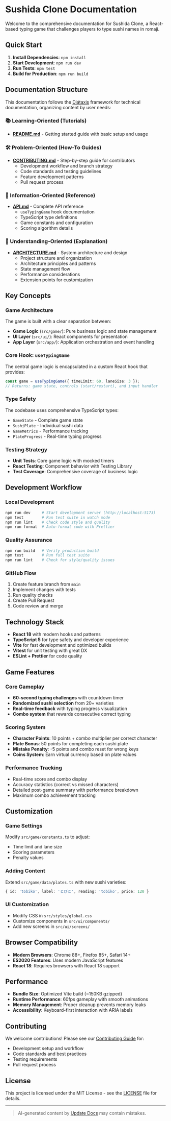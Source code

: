 # Sushida Clone Documentation

Welcome to the comprehensive documentation for Sushida Clone, a React-based typing game that challenges players to type sushi names in romaji.

## Quick Start

1. **Install Dependencies**: `npm install`
2. **Start Development**: `npm run dev`
3. **Run Tests**: `npm test`
4. **Build for Production**: `npm run build`

## Documentation Structure

This documentation follows the [Diátaxis](https://diataxis.fr/) framework for technical documentation, organizing content by user needs:

### 📚 Learning-Oriented (Tutorials)
- **[README.md](../README.md)** - Getting started guide with basic setup and usage

### 🛠️ Problem-Oriented (How-To Guides)
- **[CONTRIBUTING.md](./CONTRIBUTING.md)** - Step-by-step guide for contributors
  - Development workflow and branch strategy
  - Code standards and testing guidelines
  - Feature development patterns
  - Pull request process

### 📖 Information-Oriented (Reference)
- **[API.md](./API.md)** - Complete API reference
  - `useTypingGame` hook documentation
  - TypeScript type definitions
  - Game constants and configuration
  - Scoring algorithm details

### 🧠 Understanding-Oriented (Explanation)
- **[ARCHITECTURE.md](./ARCHITECTURE.md)** - System architecture and design
  - Project structure and organization
  - Architecture principles and patterns
  - State management flow
  - Performance considerations
  - Extension points for customization

## Key Concepts

### Game Architecture
The game is built with a clear separation between:
- **Game Logic** (`src/game/`): Pure business logic and state management
- **UI Layer** (`src/ui/`): React components for presentation
- **App Layer** (`src/app/`): Application orchestration and event handling

### Core Hook: `useTypingGame`
The central game logic is encapsulated in a custom React hook that provides:
```typescript
const game = useTypingGame({ timeLimit: 60, laneSize: 3 });
// Returns: game state, controls (start/restart), and input handler
```

### Type Safety
The codebase uses comprehensive TypeScript types:
- `GameState` - Complete game state
- `SushiPlate` - Individual sushi data
- `GameMetrics` - Performance tracking
- `PlateProgress` - Real-time typing progress

### Testing Strategy
- **Unit Tests**: Core game logic with mocked timers
- **React Testing**: Component behavior with Testing Library
- **Test Coverage**: Comprehensive coverage of business logic

## Development Workflow

### Local Development
```bash
npm run dev     # Start development server (http://localhost:5173)
npm test        # Run test suite in watch mode
npm run lint    # Check code style and quality
npm run format  # Auto-format code with Prettier
```

### Quality Assurance
```bash
npm run build   # Verify production build
npm test        # Run full test suite
npm run lint    # Check for style/quality issues
```

### GitHub Flow
1. Create feature branch from `main`
2. Implement changes with tests
3. Run quality checks
4. Create Pull Request
5. Code review and merge

## Technology Stack

- **React 18** with modern hooks and patterns
- **TypeScript 5** for type safety and developer experience
- **Vite** for fast development and optimized builds
- **Vitest** for unit testing with great DX
- **ESLint + Prettier** for code quality

## Game Features

### Core Gameplay
- **60-second typing challenges** with countdown timer
- **Randomized sushi selection** from 20+ varieties
- **Real-time feedback** with typing progress visualization
- **Combo system** that rewards consecutive correct typing

### Scoring System
- **Character Points**: 10 points + combo multiplier per correct character
- **Plate Bonus**: 50 points for completing each sushi plate
- **Mistake Penalty**: -5 points and combo reset for wrong keys
- **Coins System**: Earn virtual currency based on plate values

### Performance Tracking
- Real-time score and combo display
- Accuracy statistics (correct vs missed characters)
- Detailed post-game summary with performance breakdown
- Maximum combo achievement tracking

## Customization

### Game Settings
Modify `src/game/constants.ts` to adjust:
- Time limit and lane size
- Scoring parameters
- Penalty values

### Adding Content
Extend `src/game/data/plates.ts` with new sushi varieties:
```typescript
{ id: 'tobiko', label: 'とびこ', reading: 'tobiko', price: 120 }
```

### UI Customization
- Modify CSS in `src/styles/global.css`
- Customize components in `src/ui/components/`
- Add new screens in `src/ui/screens/`

## Browser Compatibility

- **Modern Browsers**: Chrome 88+, Firefox 85+, Safari 14+
- **ES2020 Features**: Uses modern JavaScript features
- **React 18**: Requires browsers with React 18 support

## Performance

- **Bundle Size**: Optimized Vite build (~150KB gzipped)
- **Runtime Performance**: 60fps gameplay with smooth animations
- **Memory Management**: Proper cleanup prevents memory leaks
- **Accessibility**: Keyboard-first interaction with ARIA labels

## Contributing

We welcome contributions! Please see our [Contributing Guide](./CONTRIBUTING.md) for:
- Development setup and workflow
- Code standards and best practices
- Testing requirements
- Pull request process

## License

This project is licensed under the MIT License - see the [LICENSE](../LICENSE) file for details.

---

> AI-generated content by [Update Docs](https://github.com/YasuYasuonFire/sushida/actions/runs/17941097357) may contain mistakes.